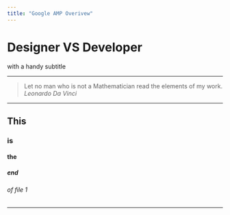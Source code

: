 ```yaml
---
title: "Google AMP Overivew"
---
```


# Designer VS Developer

with a handy subtitle

---

> Let no man who is not a Mathematician
> read the elements of my work.
> <cite>Leonardo Da Vinci</cite>

---

## This
### is
#### the
##### end
###### of file 1

---
